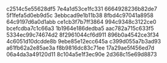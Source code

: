 c2514c5e55628df5
7e4a1d53ce1fc331
6664928236b82de7
5f1fefa5d0eb9d5c
3ebbcad9e1b11b38
8fbd4c97041a8958
64c9197d6a0d1abb
ce1cb3f7b7ff3864
994c9348c3122ce0
bcefcdba7c1c66a3
1b1964e186dedba5
aac782a715c633f5
5334ec99c74674d2
8f2961044cf6d911
896b0a4542ce3f34
4c6051d10dcdde8b
9ebe85e12ecc645a
c399d055a7b3ad93
a61fb62a2e85ae3a
f8b9816dc83c71ee
17a29ae5f456ed7d
06a4da3a49120d11
8c104a5e1f3ec90e
2d368c15e69d8873
